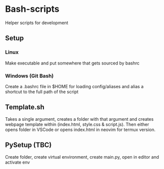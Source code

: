 # Bash-scripts

Helper scripts for development

## Setup

### Linux

Make executable and put somewhere that gets sourced by bashrc

### Windows (Git Bash)

Create a .bashrc file in $HOME for loading config/aliases and alias a shortcut to the full path of the script

## Template.sh

Takes a single argument, creates a folder with that argument and creates webpage template within (index.html, style.css & script.js). Then either opens folder in VSCode or opens index.html in neovim for termux version.

## PySetup (TBC)

Create folder, create virtual environment, create main.py, open in editor and activate env

